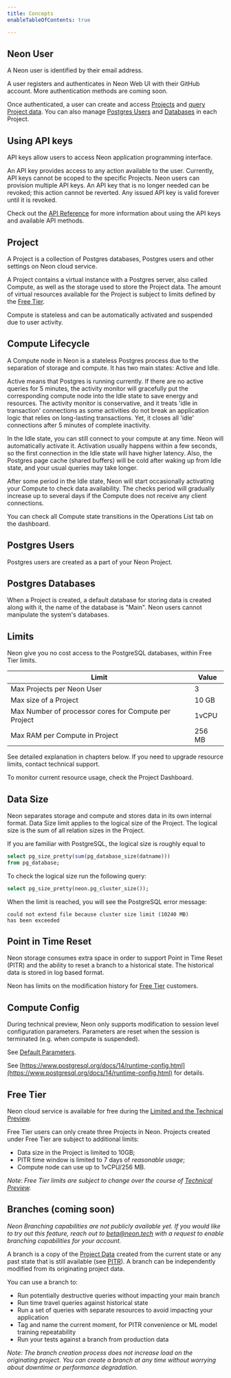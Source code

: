 ```yaml
---
title: Concepts
enableTableOfContents: true

---
```


## Neon User

A Neon user is identified by their email address.

A user registers and authenticates in Neon Web UI with their GitHub account. More authentication methods are coming soon.

Once authenticated, a user can create and access [Projects](#project) and [query Project data](../tutorials#query-via-ui). You can also manage [Postgres Users](#postgres-users) and [Databases](#postgres-databases) in each Project.

## Using API keys

API keys allow users to access Neon application programming interface.

An API key provides access to any action available to the user. Currently, API keys cannot be scoped to the specific Projects. Neon users can provision multiple API keys. An API key that is no longer needed can be revoked; this action cannot be reverted. Any issued API key is valid forever until it is revoked.

Check out the [API Reference](https://console.neon.tech/api-docs) for more information about using the API keys and available API methods.

## Project

A Project is a collection of Postgres databases, Postgres users and other settings on Neon cloud service.

A Project contains a virtual instance with a Postgres server, also called Compute, as well as the storage used to store the Project data. The amount of virtual resources available for the Project is subject to limits defined by the [Free Tier](#free-tier).

Compute is stateless and can be automatically activated and suspended due to user activity.

## Compute Lifecycle

A Compute node in Neon is a stateless Postgres process due to the separation of storage and compute. It has two main states: Active and Idle.

Active means that Postgres is running currently. If there are no active queries for 5 minutes, the activity monitor will gracefully put the corresponding compute node into the Idle state to save energy and resources. The activity monitor is conservative, and it treats 'idle in transaction' connections as some activities do not break an application logic that relies on long-lasting transactions. Yet, it closes all 'idle' connections after 5 minutes of complete inactivity.

In the Idle state, you can still connect to your compute at any time. Neon will automatically activate it. Activation usually happens within a few seconds, so the first connection in the Idle state will have higher latency. Also, the Postgres page cache (shared buffers) will be cold after waking up from Idle state, and your usual queries may take longer.

After some period in the Idle state, Neon will start occasionally activating your Compute to check data availability. The checks period will gradually increase up to several days if the Compute does not receive any client connections.

You can check all Compute state transitions in the Operations List tab on the dashboard.

## Postgres Users

Postgres users are created as a part of your Neon Project.

## Postgres Databases

When a Project is created, a default database for storing data is created along with it, the name of the database is "Main". Neon users cannot manipulate the system's databases.

## Limits

Neon give you no cost access to the PostgreSQL databases, within Free Tier limits.

| Limit                                                 | Value  |
| ----------------------------------------------------- | ------ |
| Max Projects per Neon User                            | 3      |
| Max size of a Project                                 | 10 GB  |
| Max Number of processor cores for Compute per Project | 1vCPU  |
| Max RAM per Compute in Project                        | 256 MB |

See detailed explanation in chapters below.
If you need to upgrade resource limits, contact technical support.

To monitor current resource usage, check the Project Dashboard.

## Data Size

Neon separates storage and compute and stores data in its own internal format.
Data Size limit applies to the logical size of the Project. The logical size is the sum of all relation sizes in the Project.

If you are familiar with PostgreSQL, the logical size is roughly equal to

```sql
select pg_size_pretty(sum(pg_database_size(datname)))
from pg_database;
```

To check the logical size run the following query:

```sql
select pg_size_pretty(neon.pg_cluster_size());
```

When the limit is reached, you will see the PostgreSQL error message:

```text
could not extend file because cluster size limit (10240 MB)
has been exceeded
```

## Point in Time Reset

Neon storage consumes extra space in order to support Point in Time Reset (PITR) and the ability to reset a branch to a historical state. The historical data is stored in log based format.

Neon has limits on the modification history for [Free Tier](#free-tier) customers.

## Compute Config

During technical preview, Neon only supports modification to session level configuration parameters. Parameters are reset when the session is terminated (e.g. when compute is suspended).

See [Default Parameters](../compatibiilty#default-parameters).

See [https://www.postgresql.org/docs/14/runtime-config.html](https://www.postgresql.org/docs/14/runtime-config.html) for details.

## Free Tier

Neon cloud service is available for free during the [Limited and the Technical Preview](../roadmap).

Free Tier users can only create three Projects in Neon. Projects created under Free Tier are subject to additional limits:

- Data size in the Project is limited to 10GB;
- PITR time window is limited to 7 days of _reasonable usage_;
- Compute node can use up to 1vCPU/256 MB.

_Note: Free Tier limits are subject to change over the course of [Technical Preview](../roadmap)._

## Branches (coming soon)

_Neon Branching capabilities are not publicly available yet. If you would like to try out this feature, reach out to beta@neon.tech with a request to enable branching capabilities for your account._

A branch is a copy of the [Project Data](#project) created from the current state or any past state that is still available (see [PITR](#point-in-time-reset)). A branch can be independently modified from its originating project data.

You can use a branch to:

- Run potentially destructive queries without impacting your main branch
- Run time travel queries against historical state
- Run a set of queries with separate resources to avoid impacting your application
- Tag and name the current moment, for PITR convenience or ML model training repeatability
- Run your tests against a branch from production data

_Note: The branch creation process does not increase load on the originating project. You can create a branch at any time without worrying about downtime or performance degradation._
